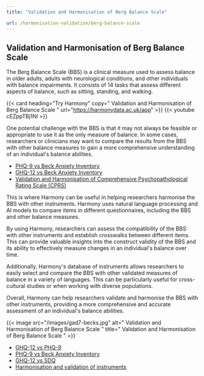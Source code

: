 ```yaml
---
title: "Validation and Harmonisation of Berg Balance Scale"

url: /harmonisation-validation/berg-balance-scale
---
```


## Validation and Harmonisation of Berg Balance Scale

The Berg Balance Scale (BBS) is a clinical measure used to assess balance in older adults, adults with neurological conditions, and other individuals with balance impairments. It consists of 14 tasks that assess different aspects of balance, such as sitting, standing, and walking.

{{< card heading="Try Harmony" copy=" Validation and Harmonisation of Berg Balance Scale " url="https://harmonydata.ac.uk/app" >}}
{{< youtube cEZppTBj1NI >}}

One potential challenge with the BBS is that it may not always be feasible or appropriate to use it as the only measure of balance. In some cases, researchers or clinicians may want to compare the results from the BBS with other balance measures to gain a more comprehensive understanding of an individual's balance abilities.

* [PHQ-9 vs Beck Anxiety Inventory](/compare-harmonise-instruments/phq-9-vs-beck-anxiety-inventory/)
* [GHQ-12 vs Beck Anxiety Inventory](/compare-harmonise-instruments/ghq-12-vs-beck-anxiety-inventory/)
* [Validation and Harmonisation of Comprehensive Psychopathological Rating Scale (CPRS)](/harmonisation-validation/comprehensive-psychopathological-rating-scale-cprs)

This is where Harmony can be useful in helping researchers harmonise the BBS with other instruments. Harmony uses natural language processing and AI models to compare items in different questionnaires, including the BBS and other balance measures.

By using Harmony, researchers can assess the compatibility of the BBS with other instruments and establish crosswalks between different items. This can provide valuable insights into the construct validity of the BBS and its ability to effectively measure changes in an individual's balance over time.

Additionally, Harmony's database of instruments allows researchers to easily select and compare the BBS with other validated measures of balance in a variety of languages. This can be particularly useful for cross-cultural studies or when working with diverse populations.

Overall, Harmony can help researchers validate and harmonise the BBS with other instruments, providing a more comprehensive and accurate assessment of an individual's balance abilities.


{{< image src="/images/gad7-becks.jpg" alt=" Validation and Harmonisation of Berg Balance Scale " title=" Validation and Harmonisation of Berg Balance Scale " >}}









* [GHQ-12 vs PHQ-9](/compare-harmonise-instruments/ghq-12-vs-phq-9/)
* [PHQ-9 vs Beck Anxiety Inventory](/compare-harmonise-instruments/phq-9-vs-beck-anxiety-inventory/)
* [GHQ-12 vs SDQ](/compare-harmonise-instruments/ghq-12-vs-sdq/)
* [Harmonisation and validation of instruments](/harmonisation-validation/)